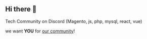 ## Hi there 👋

Tech Community on Discord (Magento, js, php, mysql, react, vue)

we want **YOU** for [our community](https://discord.io/Discorgento)!
